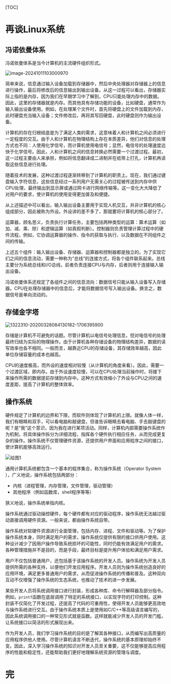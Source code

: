 [TOC]

# 再谈Linux系统

## 冯诺依曼体系

冯诺依曼体系是当今计算机的主流硬件组织形式。

![image-20241011103000970](https://md-wind.oss-cn-nanjing.aliyuncs.com/md/202410111030051.png)

简单来说，信息通过输入设备加载到存储器中，然后中央处理器对存储器上的信息进行操作，最后将修改后的信息输出到输出设备。从这一过程可以看出，存储器实际上指的是内存，因为我们在早期学习中了解到，CPU只能处理内存中的数据。因此，这里的存储器就是内存。而其他具有存储功能的设备，比如硬盘，通常作为输入输出设备使用。例如，在处理某个文件时，首先将硬盘上的文件加载到内存，此时硬盘充当输入设备；文件修改后，再将其写回硬盘，此时硬盘则作为输出设备。

计算机的存在归根结底是为了满足人类的需求，这意味着人和计算机之间必须进行一定程度的交互。由于人和计算机在物理结构上存在本质差异，他们对信息的处理方式也不同：人使用化学信号，而计算机使用电信号；显然，电信号的处理速度远快于化学信号。因此，人和计算机之间的信息转换必然需要一个过渡过程。最初，这一过程主要由人来承担，例如将信息翻译成二进制并在纸带上打孔，计算机再读取这些信息进行处理。

随着技术的发展，这种过渡过程逐渐转移到了计算机的职责上。现在，我们通过键盘输入字符信息，这些信息经过一系列用户无需关心的过程被传送到内存中供CPU处理，最终输出到显示屏或通过网卡进行网络传输等。这一变化大大降低了对用户的要求，使计算机的使用变得更加普及和便捷。

从上述描述中可以看出，输入输出设备主要用于实现人机交互，并非计算机的核心组成部分，因此被称为外设。外设讲的差不多了，那就要将计算机的核心部分了。

运算器，顾名思义，负责执行计算任务，主要包括两种类型的运算：算术运算（如加、减、乘、除）和逻辑运算（如真假判断）。控制器则负责管理计算过程中的硬件流程，例如，它协调运算器的操作、指令的获取与执行、以及数据在不同组件之间的传输。

上述五个组件：输入输出设备、存储器、运算器和控制器都是独立的。为了实现它们之间的信息流动，需要一种称为“总线”的连接方式，将各个组件联系起来。总线主要分为系统总线和I/O总线，前者负责连接CPU与内存，后者则用于连接输入输出设备。

冯诺依曼体系还规定了各组件之间的信息流向：数据信号只能从输入设备写入存储器。CPU在处理存储器中的信息后，才能将数据信号写入输出设备。换言之，数据信号是单向流动的。

## 存储金字塔

![1322310-20200328084130182-1706395900](https://md-wind.oss-cn-nanjing.aliyuncs.com/md/202410111206915.png)

存储是计算机不可避免的话题。尽管计算机以电信号处理信息，但对电信号的处理最终归结为实际的物理操作。由于计算机各种存储设备的物理结构差异，数据的读写效率也各不相同。一般而言，越靠近CPU的存储设备，其存储效率越高，因此单位存储容量的成本也越高。

CPU的速度极高，而外设的速度相对较慢（从计算机的角度来看）。因此，需要一个过渡区域，即内存。由于外设速度较慢，可以在CPU处理当前操作时，将接下来操作所需的数据提前存储到内存中。这种方式有效缩小了外设与CPU之间的速度差距，提高了计算机的整体效率。

## 操作系统

硬件规定了计算机的边界和下限，而软件则体现了计算机的上限。就像人体一样，我们有眼睛和双手，可以看电脑和敲键盘，但谁告诉眼睛去看电脑、手去敲键盘的呢？是“我”这个意识，因为我在进行某项活动。同样，计算机内部需要操作系统作为机制，将具体操作拆分为详细流程，指挥各个硬件执行相应任务，从而完成更复杂的操作。操作系统不仅管理硬件资源，还提供用户界面和应用程序之间的接口，使计算机能够高效运行。

![绘图1](https://md-wind.oss-cn-nanjing.aliyuncs.com/md/202410111425950.png)

通用计算机系统都包含一个基本的程序集合，称为操作系统（Operator System ），广义地说，操作系统包括两部分：

- 内核（进程管理，内存管理，文件管理，驱动管理）  
- 其他程序（例如函数库，shell程序等等）  

狭义地说，操作系统单指内核。

操作系统通过驱动操控硬件，每个硬件都有对应的驱动程序，操作系统无法越过驱动直接调用硬件资源。一般来说，都由操作系统自带。

操作系统对软硬件资源进行全面管理，包括内存、进程、文件和驱动等。为了保护操作系统本身，同时满足用户的需求，操作系统仅提供有限的接口供用户使用。这种设计减少了因用户操作导致系统损坏的可能性，同时仍能有效满足用户的需求。各种管理措施并不是目的，而是手段，最终目标是提升用户体验和满足用户需求。

用户不仅包括普通用户，还包括基于该操作系统的开发人员。操作系统为开发人员提供所需的各种支持，以便他们开发应用程序。开发人员则为操作系统创造良好的应用环境，满足更多普通用户的需求，从而促进操作系统的传播和普及。这种双向互动不仅增强了操作系统的生态系统，也推动了技术的进一步发展。

某些开发人员将系统调用接口进行封装，形成各种库、命令行解释器及部分指令。例如，`printf`函数在底层调用了特定的系统接口，以实现字符的打印控制。这种封装不仅简化了开发过程，还提高了代码的可重用性，使得开发人员能够更高效地与操作系统进行交互。由于操作系统本质上是使用如C/C++等高级语言编写的，因此系统调用接口的一种常见形式就是函数。这样就能减少开发人员的开发门槛，让系统接口以简洁的形式展现出来。

作为开发人员，我们学习操作系统的目的是了解其各种接口，从而编写出高质量的应用程序供他人使用。尽管计算机语言不断迭代，操作系统的基本原理却始终不变。因此，深入学习操作系统的知识对开发人员至关重要，这不仅能够提高应用程序的性能和稳定性，还能帮助我们更好地理解系统资源的管理与调度。

# 完